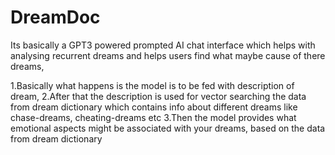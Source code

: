 # DreamDoc
Its basically a GPT3 powered prompted AI chat interface which helps with analysing recurrent dreams and helps users find what maybe cause of there dreams,

1.Basically what happens is the model is to be fed with description of dream, 
2.After that the description is used for vector searching the data from dream dictionary which contains info about different dreams like chase-dreams, cheating-dreams etc
3.Then the model provides what emotional aspects might be associated with your dreams, based on the data from dream dictionary


